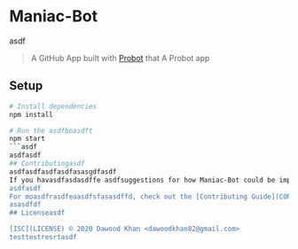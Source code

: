 # Maniac-Bot
asdf
> A GitHub App built with [Probot](https://github.com/probot/probot) that A Probot app

## Setup

```sh
# Install dependencies
npm install

# Run the asdfboasdft
npm start
```asdf
asdfasdf
## Contributingasdf
asdfasdfasdfasdfasasgdfasdf
If you havasdfasdasdffe asdfsuggestions for how Maniac-Bot could be improved, or want to report a bug, open an issue! We'd love all asasdfdfasasdfdfasdgand any contribuasdftionsasdf.
asdfasdf
For moasdfrasdfeaasdfsfasasdffd, check out the [Contributing Guide](CONTRIBUTING.md).
asasdfdf
## Licenseasdf

[ISC](LICENSE) © 2020 Dawood Khan <dawoodkhan82@gmail.com>
testtestresrtasdf
